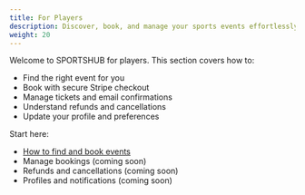 ```yaml
---
title: For Players
description: Discover, book, and manage your sports events effortlessly.
weight: 20
---
```


Welcome to SPORTSHUB for players. This section covers how to:

- Find the right event for you
- Book with secure Stripe checkout
- Manage tickets and email confirmations
- Understand refunds and cancellations
- Update your profile and preferences

Start here:

- [How to find and book events](../getting-started)
- Manage bookings (coming soon)
- Refunds and cancellations (coming soon)
- Profiles and notifications (coming soon)
